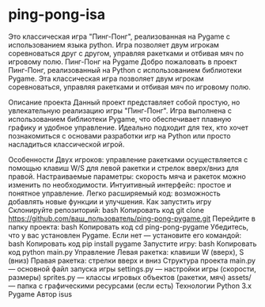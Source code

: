 # ping-pong-isa
Это классическая игра "Пинг-Понг", реализованная на Pygame  с использованием языка python. Игра позволяет двум игрокам соревноваться друг с другом, управляя ракетками и отбивая мяч по игровому полю.
Пинг-Понг на Pygame
Добро пожаловать в проект Пинг-Понг, реализованный на Python с использованием библиотеки Pygame. Эта классическая игра позволяет двум игрокам соревноваться, управляя ракетками и отбивая мяч по игровому полю.

Описание проекта
Данный проект представляет собой простую, но увлекательную реализацию игры "Пинг-Понг". Игра выполнена с использованием библиотеки Pygame, что обеспечивает плавную графику и удобное управление. Идеально подходит для тех, кто хочет познакомиться с основами разработки игр на Python или просто насладиться классической игрой.

Особенности
Двух игроков: управление ракетками осуществляется с помощью клавиш W/S для левой ракетки и стрелок вверх/вниз для правой.
Настраиваемые параметры: скорость мяча и ракеток можно изменить по необходимости.
Интуитивный интерфейс: простое и понятное управление.
Легко расширяемый код: возможность добавлять новые функции и улучшения.
Как запустить игру
Склонируйте репозиторий:
bash
Копировать код
git clone https://github.com/ваш_пользователь/ping-pong-pygame.git
Перейдите в папку проекта:
bash
Копировать код
cd ping-pong-pygame
Убедитесь, что у вас установлен Pygame. Если нет — установите его командой:
bash
Копировать код
pip install pygame
Запустите игру:
bash
Копировать код
python main.py
Управление
Левая ракетка: клавиши W (вверх), S (вниз)
Правая ракетка: стрелки вверх и вниз
Структура проекта
main.py — основной файл запуска игры
settings.py — настройки игры (скорости, размеры)
sprites.py — классы игровых объектов (ракетки, мяч)
assets/ — папка с графическими ресурсами (если есть)
Технологии
Python 3.x
Pygame
Автор
isus
